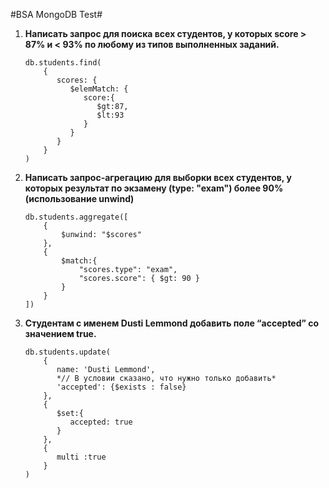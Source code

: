 #BSA MongoDB Test#
1. **Написать запрос для поиска всех студентов, у которых score > 87% и < 93% по любому из типов выполненных заданий.**
    ```
    db.students.find(
        {  
           scores: {  
              $elemMatch: {  
                 score:{  
                    $gt:87,
                    $lt:93
                 }
              }
           }
        }
    )
    ```
2. **Написать запрос-агрегацию для выборки всех студентов, у которых результат по экзамену (type: "exam") более 90% (использование unwind)**
    ```
    db.students.aggregate([
        {
            $unwind: "$scores"
        },
        {
            $match:{
                "scores.type": "exam",
                "scores.score": { $gt: 90 }
            }
        }
    ])
    ```
3. **Студентам с именем Dusti Lemmond добавить поле “accepted” со значением true.**
    ```
    db.students.update(
        {
           name: 'Dusti Lemmond',
           *// В условии сказано, что нужно только добавить*
           'accepted': {$exists : false}
        },
        {  
           $set:{  
              accepted: true
           }
        },
        {  
           multi :true
        }
    )
    ```
    
    
    
    
